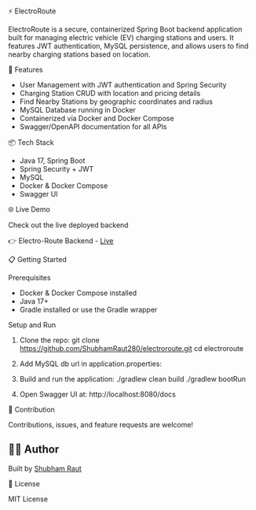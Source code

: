 
⚡ ElectroRoute

ElectroRoute is a secure, containerized Spring Boot backend application built for managing electric vehicle (EV) charging stations and users. It features JWT authentication, MySQL persistence, and allows users to find nearby charging stations based on location.

🚀 Features

- User Management with JWT authentication and Spring Security
- Charging Station CRUD with location and pricing details
- Find Nearby Stations by geographic coordinates and radius
- MySQL Database running in Docker
- Containerized via Docker and Docker Compose
- Swagger/OpenAPI documentation for all APIs

📦 Tech Stack

- Java 17, Spring Boot
- Spring Security + JWT
- MySQL 
- Docker & Docker Compose
- Swagger UI

🌐 Live Demo

Check out the live deployed backend

👉 Electro-Route Backend -  [Live](https://electro-route-latest.onrender.com) 


📋 Getting Started

Prerequisites

- Docker & Docker Compose installed
- Java 17+
- Gradle installed or use the Gradle wrapper

Setup and Run

1. Clone the repo:
   git clone https://github.com/ShubhamRaut280/electroroute.git
   cd electroroute

2. Add MySQL db url in application.properties:

3. Build and run the application:
   ./gradlew clean build
   ./gradlew bootRun

4. Open Swagger UI at:
   http://localhost:8080/docs




🤝 Contribution

Contributions, issues, and feature requests are welcome!


## 👨‍💻 Author

Built by [Shubham Raut](https://github.com/ShubhamRaut280)


📄 License

MIT License
